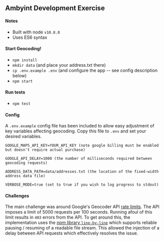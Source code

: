 ## Ambyint Development Exercise

#### Notes

- Built with node `v10.8.0`
- Uses ES6 syntax

#### Start Geocoding!

- `npm install`
- `mkdir data` (and place your address.txt there)
- `cp .env.example .env` (and configure the app -- see config description below)
- `npm start`

#### Run tests

- `npm test`

#### Config

A `.env.example` config file has been included to allow easy adjustment of key variables affecting geocoding. Copy this file to `.env` and set your desired variables.

```
GOOGLE_MAPS_API_KEY=YOUR_API_KEY (note google billing must be enabled but doesn't require actual purchase)

GOOGLE_API_DELAY=1000 (the number of milliseconds required between geocoding requests)

ADDRESS_DATA_PATH=data/addresses.txt (the location of the fixed-width address data file)

VERBOSE_MODE=true (set to true if you wish to log progress to stdout)
```

#### Challenges

The main challenge was around Google's Geocoder API [rate limits](https://developers.google.com/maps/documentation/geocoding/usage-and-billing). The API imposes a limit of 5000 requests per 100 seconds. Running afoul of this limit results in `403` errors from the API. To get around this, the implementation uses the [npm library `line-by-line`](https://www.npmjs.com/package/line-by-line) which supports reliable pausing / resuming of a readable file stream. This allowed the injection of a delay between API requests which effectively resolves the issue.